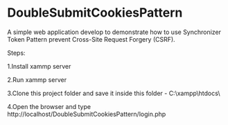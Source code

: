 # DoubleSubmitCookiesPattern
A simple web application develop to demonstrate how to use Synchronizer Token Pattern prevent Cross-Site Request Forgery (CSRF).

Steps:

1.Install xammp server

2.Run xammp server

3.Clone this project folder and save it inside this folder - C:\xampp\htdocs\

4.Open the browser and type http://localhost/DoubleSubmitCookiesPattern/login.php
